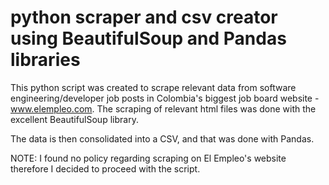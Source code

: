# python scraper and csv creator using BeautifulSoup and Pandas libraries

This python script was created to scrape relevant data from software engineering/developer job posts in Colombia's biggest job board website - www.elempleo.com. The scraping of relevant html files was done with the excellent BeautifulSoup library.

The data is then consolidated into a CSV, and that was done with Pandas.

NOTE: I found no policy regarding scraping on El Empleo's website therefore I decided to proceed with the script.
